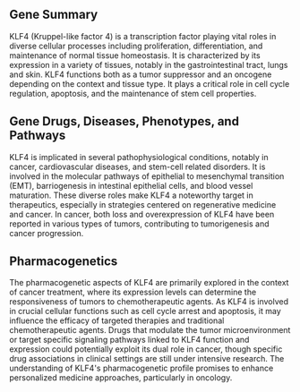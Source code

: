 ## Gene Summary
KLF4 (Kruppel-like factor 4) is a transcription factor playing vital roles in diverse cellular processes including proliferation, differentiation, and maintenance of normal tissue homeostasis. It is characterized by its expression in a variety of tissues, notably in the gastrointestinal tract, lungs and skin. KLF4 functions both as a tumor suppressor and an oncogene depending on the context and tissue type. It plays a critical role in cell cycle regulation, apoptosis, and the maintenance of stem cell properties.

## Gene Drugs, Diseases, Phenotypes, and Pathways
KLF4 is implicated in several pathophysiological conditions, notably in cancer, cardiovascular diseases, and stem-cell related disorders. It is involved in the molecular pathways of epithelial to mesenchymal transition (EMT), barriogenesis in intestinal epithelial cells, and blood vessel maturation. These diverse roles make KLF4 a noteworthy target in therapeutics, especially in strategies centered on regenerative medicine and cancer. In cancer, both loss and overexpression of KLF4 have been reported in various types of tumors, contributing to tumorigenesis and cancer progression.

## Pharmacogenetics
The pharmacogenetic aspects of KLF4 are primarily explored in the context of cancer treatment, where its expression levels can determine the responsiveness of tumors to chemotherapeutic agents. As KLF4 is involved in crucial cellular functions such as cell cycle arrest and apoptosis, it may influence the efficacy of targeted therapies and traditional chemotherapeutic agents. Drugs that modulate the tumor microenvironment or target specific signaling pathways linked to KLF4 function and expression could potentially exploit its dual role in cancer, though specific drug associations in clinical settings are still under intensive research. The understanding of KLF4's pharmacogenetic profile promises to enhance personalized medicine approaches, particularly in oncology.